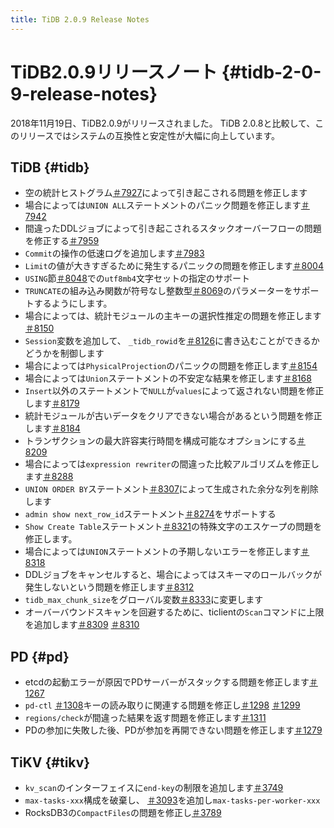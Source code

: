 ```yaml
---
title: TiDB 2.0.9 Release Notes
---
```


# TiDB2.0.9リリースノート {#tidb-2-0-9-release-notes}

2018年11月19日、TiDB2.0.9がリリースされました。 TiDB 2.0.8と比較して、このリリースではシステムの互換性と安定性が大幅に向上しています。

## TiDB {#tidb}

-   空の統計ヒストグラム[＃7927](https://github.com/pingcap/tidb/pull/7927)によって引き起こされる問題を修正します
-   場合によっては`UNION ALL`ステートメントのパニック問題を修正します[＃7942](https://github.com/pingcap/tidb/pull/7942)
-   間違ったDDLジョブによって引き起こされるスタックオーバーフローの問題を修正する[＃7959](https://github.com/pingcap/tidb/pull/7959)
-   `Commit`の操作の低速ログを追加します[＃7983](https://github.com/pingcap/tidb/pull/7983)
-   `Limit`の値が大きすぎるために発生するパニックの問題を修正します[＃8004](https://github.com/pingcap/tidb/pull/8004)
-   `USING`節[＃8048](https://github.com/pingcap/tidb/pull/8048)での`utf8mb4`文字セットの指定のサポート
-   `TRUNCATE`の組み込み関数が符号なし整数型[＃8069](https://github.com/pingcap/tidb/pull/8069)のパラメーターをサポートするようにします。
-   場合によっては、統計モジュールの主キーの選択性推定の問題を修正します[＃8150](https://github.com/pingcap/tidb/pull/8150)
-   `Session`変数を追加して、 `_tidb_rowid`を[＃8126](https://github.com/pingcap/tidb/pull/8126)に書き込むことができるかどうかを制御します
-   場合によっては`PhysicalProjection`のパニックの問題を修正します[＃8154](https://github.com/pingcap/tidb/pull/8154)
-   場合によっては`Union`ステートメントの不安定な結果を修正します[＃8168](https://github.com/pingcap/tidb/pull/8168)
-   `Insert`以外のステートメントで`NULL`が`values`によって返されない問題を修正します[＃8179](https://github.com/pingcap/tidb/pull/8179)
-   統計モジュールが古いデータをクリアできない場合があるという問題を修正します[＃8184](https://github.com/pingcap/tidb/pull/8184)
-   トランザクションの最大許容実行時間を構成可能なオプションにする[＃8209](https://github.com/pingcap/tidb/pull/8209)
-   場合によっては`expression rewriter`の間違った比較アルゴリズムを修正します[＃8288](https://github.com/pingcap/tidb/pull/8288)
-   `UNION ORDER BY`ステートメント[＃8307](https://github.com/pingcap/tidb/pull/8307)によって生成された余分な列を削除します
-   `admin show next_row_id`ステートメント[＃8274](https://github.com/pingcap/tidb/pull/8274)をサポートする
-   `Show Create Table`ステートメント[＃8321](https://github.com/pingcap/tidb/pull/8321)の特殊文字のエスケープの問題を修正します。
-   場合によっては`UNION`ステートメントの予期しないエラーを修正します[＃8318](https://github.com/pingcap/tidb/pull/8318)
-   DDLジョブをキャンセルすると、場合によってはスキーマのロールバックが発生しないという問題を修正します[＃8312](https://github.com/pingcap/tidb/pull/8312)
-   `tidb_max_chunk_size`をグローバル変数[＃8333](https://github.com/pingcap/tidb/pull/8333)に変更します
-   オーバーバウンドスキャンを回避するために、ticlientの`Scan`コマンドに上限を追加します[＃8309](https://github.com/pingcap/tidb/pull/8309) [＃8310](https://github.com/pingcap/tidb/pull/8310)

## PD {#pd}

-   etcdの起動エラーが原因でPDサーバーがスタックする問題を修正します[＃1267](https://github.com/pingcap/pd/pull/1267)
-   `pd-ctl` [＃1308](https://github.com/pingcap/pd/pull/1308)キーの読み取りに関連する問題を修正し[＃1298](https://github.com/pingcap/pd/pull/1298) [＃1299](https://github.com/pingcap/pd/pull/1299)
-   `regions/check`が間違った結果を返す問題を修正します[＃1311](https://github.com/pingcap/pd/pull/1311)
-   PDの参加に失敗した後、PDが参加を再開できない問題を修正します[＃1279](https://github.com/pingcap/pd/pull/1279)

## TiKV {#tikv}

-   `kv_scan`のインターフェイスに`end-key`の制限を追加します[＃3749](https://github.com/tikv/tikv/pull/3749)
-   `max-tasks-xxx`構成を破棄し、 [＃3093](https://github.com/tikv/tikv/pull/3093)を追加し`max-tasks-per-worker-xxx`
-   RocksDB3の`CompactFiles`の問題を修正し[＃3789](https://github.com/tikv/tikv/pull/3789)

